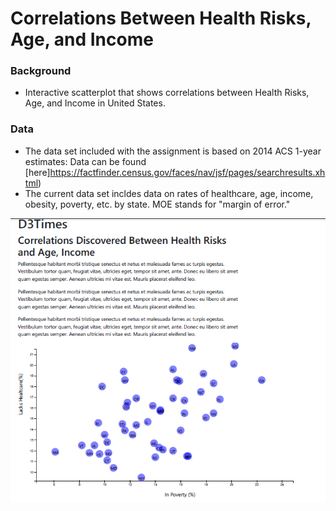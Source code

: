 # Correlations Between Health Risks, Age, and Income     
  
### Background   
- Interactive scatterplot that shows correlations between Health Risks, Age, and Income in United States.        
  
### Data   
- The data set included with the assignment is based on 2014 ACS 1-year estimates: Data can be found [here]https://factfinder.census.gov/faces/nav/jsf/pages/searchresults.xhtml)
- The current data set incldes data on rates of healthcare, age, income, obesity, poverty, etc. by state. MOE stands for "margin of error."

      
![Test Image](https://github.com/mserobabina/D3-challenge/blob/master/D3_data_journalism/assets/js/Capture4.PNG)         
    
                                                         
